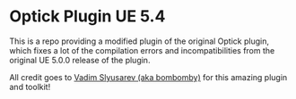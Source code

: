 # Optick Plugin UE 5.4
This is a repo providing a modified plugin of the original Optick plugin, which fixes a lot of the compilation errors and incompatibilities from the original UE 5.0.0 release of the plugin.

All credit goes to [Vadim Slyusarev (aka bombomby)](https://github.com/bombomby) for this amazing plugin and toolkit!
